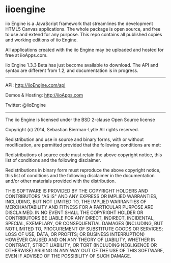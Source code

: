 iioengine
========= 

iio Engine is a JavaScript framework that streamlines the development HTML5 Canvas applications. The whole package is open source, and free to use and extend for any purpose. This repo contains all published copies and working editions of iio Engine.

All applications created with the iio Engine may be uploaded and hosted for free at iioApps.com.

iio Engine 1.3.3 Beta has just become available to download. The API and syntax are different from 1.2, and documentation is in progress.

---

API: http://iioEngine.com/api

Demos & Hosting: http://iioApps.com

Twitter: @iioEngine

---

The iio Engine is licensed under the BSD 2-clause Open Source license

Copyright (c) 2014, Sebastian Bierman-Lytle
All rights reserved.

Redistribution and use in source and binary forms, with or without modification, 
are permitted provided that the following conditions are met:

Redistributions of source code must retain the above copyright notice, this list 
of conditions and the following disclaimer.

Redistributions in binary form must reproduce the above copyright notice, this
list of conditions and the following disclaimer in the documentation and/or other 
materials provided with the distribution.

THIS SOFTWARE IS PROVIDED BY THE COPYRIGHT HOLDERS AND CONTRIBUTORS "AS IS" AND 
ANY EXPRESS OR IMPLIED WARRANTIES, INCLUDING, BUT NOT LIMITED TO, THE IMPLIED 
WARRANTIES OF MERCHANTABILITY AND FITNESS FOR A PARTICULAR PURPOSE ARE DISCLAIMED. 
IN NO EVENT SHALL THE COPYRIGHT HOLDER OR CONTRIBUTORS BE LIABLE FOR ANY DIRECT, 
INDIRECT, INCIDENTAL, SPECIAL, EXEMPLARY, OR CONSEQUENTIAL DAMAGES (INCLUDING, BUT 
NOT LIMITED TO, PROCUREMENT OF SUBSTITUTE GOODS OR SERVICES; LOSS OF USE, DATA, 
OR PROFITS; OR BUSINESS INTERRUPTION) HOWEVER CAUSED AND ON ANY THEORY OF LIABILITY, 
WHETHER IN CONTRACT, STRICT LIABILITY, OR TORT (INCLUDING NEGLIGENCE OR OTHERWISE) 
ARISING IN ANY WAY OUT OF THE USE OF THIS SOFTWARE, EVEN IF ADVISED OF THE 
POSSIBILITY OF SUCH DAMAGE.
